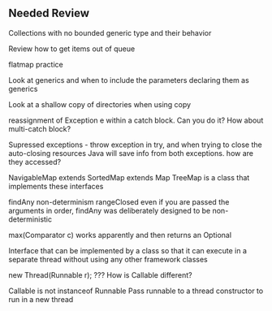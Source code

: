 ## Needed Review

Collections with no bounded generic type and their behavior

Review how to get items out of queue

flatmap practice

Look at generics and when to include the parameters declaring them as generics

Look at a shallow copy of directories when using copy

reassignment of Exception e within a catch block. Can you do it? How about multi-catch block?

Supressed exceptions - throw exception in try, and when trying to close the auto-closing resources
Java will save info from both exceptions. how are they accessed?

NavigableMap extends SortedMap extends Map
TreeMap is a class that implements these interfaces 

findAny non-determinism
rangeClosed
even if you are passed the arguments in order, findAny was deliberately designed to be non-deterministic

max(Comparator c) works apparently and then returns an Optional

Interface that can be implemented by a class so that it can execute in a separate thread without using any other framework classes

new Thread(Runnable r); ??? 
How is Callable different?

Callable is not instanceof Runnable
Pass runnable to a thread constructor to run in a new thread



